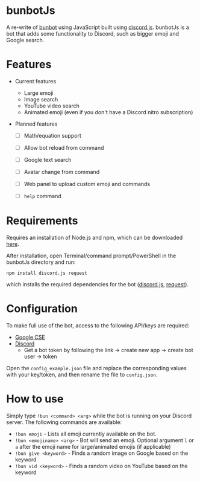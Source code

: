 # bunbotJs
A re-write of [bunbot](https://github.com/ronald-so/bunbot) using JavaScript built using [discord.js](https://discord.js.org/#/). bunbotJs is a bot that adds some functionality to Discord, such as bigger emoji and Google search.

# Features
* Current features
  * Large emoji
  * Image search
  * YouTube video search
  * Animated emoji (even if you don't have a Discord nitro subscription)
  
* Planned features
  - [ ] Math/equation support
  - [ ] Allow bot reload from command
  - [ ] Google text search
  - [ ] Avatar change from command
  - [ ] Web panel to upload custom emoji and commands
  - [ ] `help` command


# Requirements
Requires an installation of Node.js and npm, which can be downloaded [here](https://nodejs.org/en/download/).

After installation, open Terminal/command prompt/PowerShell in the bunbotJs directory and run:

`npm install discord.js request`

which installs the required dependencies for the bot ([discord.js](https://www.npmjs.com/package/discord.js), [request](https://www.npmjs.com/package/request)).

# Configuration
To make full use of the bot, access to the following API/keys are required:
* [Google CSE](https://developers.google.com/custom-search/)
* [Discord](https://discordapp.com/developers/docs/intro)
  * Get a bot token by following the link -> create new app -> create bot user -> token

Open the `config_example.json` file and replace the corresponding values with your key/token, and then rename the file to `config.json`.

# How to use
Simply type `!bun <command> <arg>` while the bot is running on your Discord server. The following commands are available:

* `!bun emoji` - Lists all emoji currently available on the bot.
* `!bun <emojiname> <arg>` - Bot will send an emoji. Optional argument `l` or `a` after the emoji name for large/animated emojis (if applicable)
* `!bun give <keyword>` - Finds a random image on Google based on the keyword
* `!bun vid <keyword>` - Finds a random video on YouTube based on the keyword
